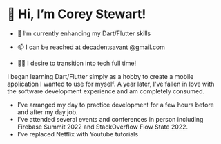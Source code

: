 # 👋 Hi, I’m Corey Stewart!

- 🌱 I’m currently enhancing my Dart/Flutter skills

- 📫 I can be reached at decadentsavant @gmail.com

- 👨‍💻 I desire to transition into tech full time!

I began learning Dart/Flutter simply as a hobby to create a mobile application I wanted to use for myself. A year later, I've fallen in love with the software development experience and am completely consumed. 
  * I've arranged my day to practice development for a few hours before and after my day job. 
  * I've attended several events and conferences in person including Firebase Summit 2022 and StackOverflow Flow State 2022. 
  * I've replaced Netflix with Youtube tutorials
